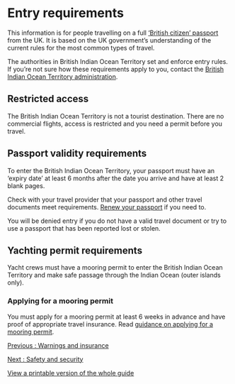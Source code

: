 # Entry requirements

This information is for people travelling on a full [‘British citizen’ passport](https://www.gov.uk/types-of-british-nationality) from the UK. It is based on the UK government’s understanding of the current rules for the most common types of travel.

The authorities in British Indian Ocean Territory set and enforce entry rules. If you’re not sure how these requirements apply to you, contact the [British Indian Ocean Territory administration](https://www.biot.gov.io/contacts/).

## Restricted access

The British Indian Ocean Territory is not a tourist destination. There are no commercial flights, access is restricted and you need a permit before you travel.

## Passport validity requirements

To enter the British Indian Ocean Territory, your passport must have an ‘expiry date’ at least 6 months after the date you arrive and have at least 2 blank pages.

Check with your travel provider that your passport and other travel documents meet requirements. [Renew your passport](https://www.gov.uk/renew-adult-passport/renew) if you need to.

You will be denied entry if you do not have a valid travel document or try to use a passport that has been reported lost or stolen.

## Yachting permit requirements

Yacht crews must have a mooring permit to enter the British Indian Ocean Territory and make safe passage through the Indian Ocean (outer islands only).

### Applying for a mooring permit

You must apply for a mooring permit at least 6 weeks in advance and have proof of appropriate travel insurance. Read [guidance on applying for a mooring permit](https://www.biot.gov.io/visiting/mooring-permits/).

[Previous
:
Warnings and insurance](/foreign-travel-advice/british-indian-ocean-territory)

[Next
:
Safety and security](/foreign-travel-advice/british-indian-ocean-territory/safety-and-security)

[View a printable version of the whole guide](/foreign-travel-advice/british-indian-ocean-territory/print)